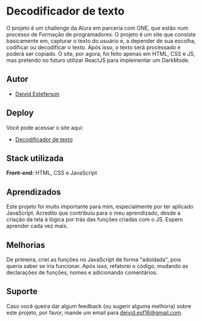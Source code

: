 
# Decodificador de texto

O projeto é um challenge da Alura em parceria com ONE, que estão num processo de Formação de programadores. 
O projeto é um site que consiste basicamente em, capturar o texto do usuário e, a depender de sua escolha, codificar ou decodificar o texto. Após isso, o texto será processado e poderá ser copiado.
O site, por agora, foi feito apenas em HTML, CSS e JS, mas pretendo no futuro utilizar ReactJS para implementar um DarkMode.


## Autor

- [Deivid Esteferson](https://github.com/deivid-esf)

## Deploy

Você pode acessar o site aqui:
- [Decodificador de texto](https://challenge-decodificador-indol.vercel.app/)

## Stack utilizada

**Front-end:** HTML, CSS e JavaScript



## Aprendizados
Este projeto foi muito importante para mim, especialmente por ter aplicado JavaScript. Acredito que contribuiu para o meu aprendizado, desde a criação da tela à lógica por trás das funções criadas com o JS. Espero aprender cada vez mais.

## Melhorias

De primeira, criei as funções no JavaScript de forma "adoidada", pois queria saber se iria funcionar. Após isso, refatorei o código, mudando as declarações de funções, nomes e adicionando comentários.


## Suporte

Caso você queira dar algum feedback (ou sugerir alguma melhoria) sobre este projeto, por favor, mande um email para deivid.esf16@gmail.com.

